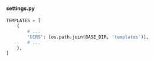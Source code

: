 ---
---

#### settings.py
```python
TEMPLATES = [
    {
        # ...
        'DIRS': [os.path.join(BASE_DIR, 'templates')],
        # ...
    },
]
```

